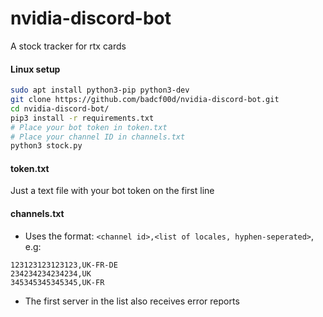# nvidia-discord-bot
A stock tracker for rtx cards

#### Linux setup
```bash
sudo apt install python3-pip python3-dev
git clone https://github.com/badcf00d/nvidia-discord-bot.git
cd nvidia-discord-bot/
pip3 install -r requirements.txt
# Place your bot token in token.txt
# Place your channel ID in channels.txt
python3 stock.py
```

#### token.txt
Just a text file with your bot token on the first line

#### channels.txt
 - Uses the format: `<channel id>,<list of locales, hyphen-seperated>`, e.g:
 ```
 123123123123123,UK-FR-DE
 234234234234234,UK
 345345345345345,UK-FR
 ```
 - The first server in the list also receives error reports
